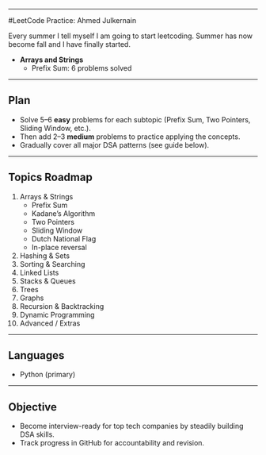 
---
#LeetCode Practice: Ahmed Julkernain 

Every summer I tell myself I am going to start leetcoding. Summer has now become fall and I have finally started. 

- **Arrays and Strings**
  - Prefix Sum: 6 problems solved

---

## Plan
- Solve 5–6 **easy** problems for each subtopic (Prefix Sum, Two Pointers, Sliding Window, etc.).  
- Then add 2–3 **medium** problems to practice applying the concepts.  
- Gradually cover all major DSA patterns (see guide below).

---

## Topics Roadmap
1. Arrays & Strings  
   - Prefix Sum  
   - Kadane’s Algorithm  
   - Two Pointers  
   - Sliding Window  
   - Dutch National Flag  
   - In-place reversal  
2. Hashing & Sets  
3. Sorting & Searching  
4. Linked Lists  
5. Stacks & Queues  
6. Trees  
7. Graphs  
8. Recursion & Backtracking  
9. Dynamic Programming  
10. Advanced / Extras  

---

##  Languages
- Python (primary)

---

## Objective
- Become interview-ready for top tech companies by steadily building DSA skills.  
- Track progress in GitHub for accountability and revision.
